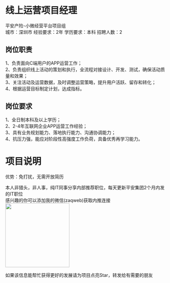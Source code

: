 # 线上运营项目经理
平安产险-小微经营平台项目组  
城市：深圳市 经验要求：2年 学历要求：本科  招聘人数：2

## 岗位职责
1、负责面向C端用户的APP运营工作；   
2、负责组织线上活动的策划和执行，全流程对接设计、开发、测试，确保活动质量和效果；   
3、关注活动及运营数据，及时调整运营策略，提升用户活跃、留存和转化；   
4、根据运营目标制定计划，达成指标。

## 岗位要求
1、全日制本科及以上学历；   
2、2-4年互联网企业APP运营工作经验；   
3、具有业务规划能力、落地执行能力、沟通协调能力；   
4、抗压力强，能应对阶段性高强度工作负荷，具备优秀再学习能力。

# 项目说明

优势：免打扰，无需开放简历

本人非猎头，非人事，纯IT同事分享内部推荐职位，每天更新平安集团2个月内发的IT职位  
感兴趣的你可以添加我的微信(zaqweb)获取内推连接  
<img src="https://github.com/zaqweb/PA-IT-JOBS/blob/master/WechatICode.jpeg"  height="200" width="200">

如果该信息能帮忙获得更好的发展请为项目点亮Star，转发给有需要的朋友




